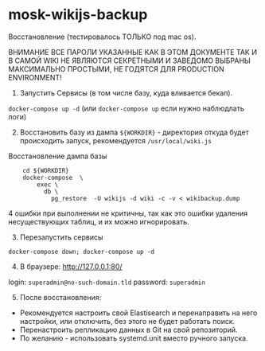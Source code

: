 # mosk-wikijs-backup


Восстановление (тестировалось ТОЛЬКО под mac os).


ВНИМАНИЕ
ВСЕ ПАРОЛИ УКАЗАННЫЕ КАК В ЭТОМ ДОКУМЕНТЕ ТАК И В САМОЙ WIKI НЕ ЯВЛЯЮТСЯ СЕКРЕТНЫМИ И
ЗАВЕДОМО ВЫБРАНЫ МАКСИМАЛЬНО ПРОСТЫМИ, НЕ ГОДЯТСЯ ДЛЯ PRODUCTION ENVIRONMENT!

1. Запустить Сервисы (в том числе базу, куда вливается бекап).

`docker-compose up -d` (или `docker-compose up`  если нужно наблюдлать логи)


2. Восстановить базу из дампа 
`${WORKDIR}` -  директория откуда будет происходить запуск, рекомендуется `/usr/local/wiki.js`

Восстановление дампа базы

```
    cd ${WORKDIR}
    docker-compose  \
        exec \
          db \
            pg_restore  -U wikijs -d wiki -c -v < wikibackup.dump
```
4 ошибки при выполнении не критичны, так как это ошибки удаления несуществующих таблиц,
и их можно игнорировать.


3. Перезапустить сервисы

`docker-compose down; docker-compose up -d`


4. В браузере: http://127.0.0.1:80/

  login: `superadmin@no-such-domain.tld`
  password: `superadmin`


5. После восстановления:
 * Рекомендуется настроить свой Elastisearch  и перенаправить на него настройки, или отключить, без этого не будет работать поиск.
 * Перенастроить репликацию данных в Git  на свой репозиторий.
 * По желанию - использовать systemd.unit  вместо ручного запуска.
